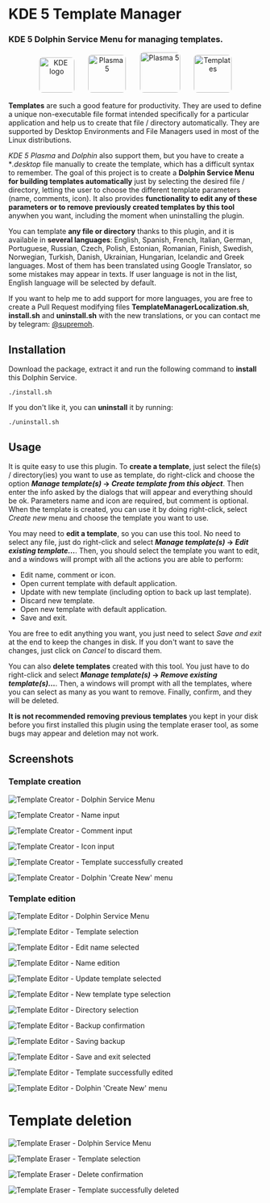 # KDE 5 Template Manager

### KDE 5 Dolphin Service Menu for managing templates.

<p align="center">
    <img src="https://avatars.githubusercontent.com/u/14312869?s=200&v=4" alt="KDE logo" width="70" style="border-radius:10%"/>
    &nbsp;&nbsp;&nbsp;&nbsp;&nbsp;
    <img src="https://upload.wikimedia.org/wikipedia/commons/9/95/KDE_Plasma_5_banner.png" alt="Plasma 5" height="75" style="border-radius:10%"/>
    &nbsp;&nbsp;&nbsp;&nbsp;&nbsp;
    <img src="https://apps.kde.org/app-icons/org.kde.dolphin.svg" alt="Plasma 5" height="80" style="border-radius:10%"/>
    &nbsp;&nbsp;&nbsp;&nbsp;&nbsp;
    <img src="TemplateManagerIcon.png" alt="Templates" height="75" style="border-radius:10%"/>
</p>

**Templates** are such a good feature for productivity. They are used to define a unique non-executable
file format intended specifically for a particular application and help us to create that file / directory
automatically. They are supported by Desktop Environments and File Managers used in most of the Linux
distributions.

*KDE 5 Plasma* and *Dolphin* also support them, but you have to create a **.desktop* file manually 
to create the template, which has a difficult syntax to remember. The goal of this project is to 
create a **Dolphin Service Menu for building templates automatically** just by selecting the
desired file / directory, letting the user to choose the different template parameters (name, comments, icon).
It also provides **functionality to edit any of these parameters or to remove previously created templates by this
tool** anywhen you want, including the moment when uninstalling the plugin.

You can template **any file or directory** thanks to this plugin, and it is available in **several languages**: 
English, Spanish, French, Italian, German, Portuguese, Russian, Czech, Polish, Estonian, Romanian, Finish, Swedish,
Norwegian, Turkish, Danish, Ukrainian, Hungarian, Icelandic and Greek languages. Most of them has been translated 
using Google Translator, so some mistakes may appear in texts. If user language is not in the list, English language 
will be selected by default. 

If you want to help me to add support for more languages, you are free to create a Pull Request modifying files 
**TemplateManagerLocalization.sh**, **install.sh** and **uninstall.sh** with the new translations, or you can 
contact me by telegram: [@supremoh](https://t.me/supremoh).

## Installation

Download the package, extract it and run the following command to **install** this Dolphin Service. 

    ./install.sh

If you don't like it, you can **uninstall** it by running:

    ./uninstall.sh

## Usage

It is quite easy to use this plugin. To **create a template**, just select the file(s) / directory(ies) you want to 
use as template, do right-click and choose the option ***Manage template(s)* -> *Create template from this object***. 
Then enter the info asked by the dialogs that will appear and everything should be ok. Parameters name and icon 
are required, but comment is optional. When the template is created, you can use it by doing right-click, select 
*Create new* menu and choose the template you want to use.

You may need to **edit a template**, so you can use this tool. No need to select any file, just do right-click and 
select ***Manage template(s)* -> *Edit existing template...***. Then, you should select the template you want to edit,
and a windows will prompt with all the actions you are able to perform:
- Edit name, comment or icon.
- Open current template with default application.
- Update with new template (including option to back up last template).
- Discard new template.
- Open new template with default application.
- Save and exit.

You are free to edit anything you want, you just need to select *Save and exit* at the end to keep the changes in disk. 
If you don't want to save the changes, just click on *Cancel* to discard them. 

You can also **delete templates** created with this tool. You just have to do right-click and select 
***Manage template(s)* -> *Remove existing template(s)...***. Then, a windows will prompt with all the 
templates, where you can select as many as you want to remove. Finally, confirm, and they will be deleted. 

**It is not recommended removing previous templates** you kept in your disk before you first installed this plugin 
using the template eraser tool, as some bugs may appear and deletion may not work.

## Screenshots

### Template creation
![Template Creator - Dolphin Service Menu](screenshots/create1.png "Template Creator - Dolphin Service Menu")

![Template Creator - Name input](screenshots/create2.png "Template Creator - Name input")

![Template Creator - Comment input](screenshots/create3.png "Template Creator - Comment input")

![Template Creator - Icon input](screenshots/create4.png "Template Creator - Icon input")

![Template Creator - Template successfully created](screenshots/create5.png "Template Creator - Template successfully created")

![Template Creator - Dolphin 'Create New' menu](screenshots/create6.png "Template Creator - Dolphin 'Create New' menu")

 ### Template edition
![Template Editor - Dolphin Service Menu](screenshots/edit1.png "Template Editor - Dolphin Service Menu")

![Template Editor - Template selection](screenshots/edit2.png "Template Editor - Template selection")

![Template Editor - Edit name selected](screenshots/edit3.png "Template Editor - Edit name selected")

![Template Editor - Name edition](screenshots/edit4.png "Template Editor - Name edition")

![Template Editor - Update template selected](screenshots/edit5.png "Template Editor - Update template selected")

![Template Editor - New template type selection](screenshots/edit6.png "Template Editor - New template type selection")

![Template Editor - Directory selection](screenshots/edit7.png "Template Editor - Directory selection")

![Template Editor - Backup confirmation](screenshots/edit8.png "Template Editor - Backup confirmation")

![Template Editor - Saving backup](screenshots/edit9.png "Template Editor - Saving backup")

![Template Editor - Save and exit selected](screenshots/edit10.png "Template Editor - Save and exit selected")

![Template Editor - Template successfully edited](screenshots/edit11.png "Template Editor - Template successfully edited")

![Template Editor - Dolphin 'Create New' menu](screenshots/edit12.png "Template Editor - Dolphin 'Create New' menu")

# Template deletion
![Template Eraser - Dolphin Service Menu](screenshots/remove1.png "Template Eraser - Dolphin Service Menu")

![Template Eraser - Template selection](screenshots/remove2.png "Template Eraser - Template selection")

![Template Eraser - Delete confirmation](screenshots/remove3.png "Template Eraser - Delete confirmation")

![Template Eraser - Template successfully deleted](screenshots/remove4.png "Template Eraser - Template successfully deleted")